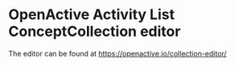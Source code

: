 # OpenActive Activity List ConceptCollection editor

The editor can be found at https://openactive.io/collection-editor/
